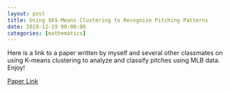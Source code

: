 ```yaml
---
layout: post
title: Using $K$-Means Clustering to Recognize Pitching Patterns
date: 2019-12-19 00:00:00
categories: [mathematics]
---
```

Here is a link to a paper written by myself and several other classmates on using K-means clustering to analyze and classify pitches using MLB data. Enjoy!

[Paper Link](https://github.com/seinsidler/k-means-pitching)